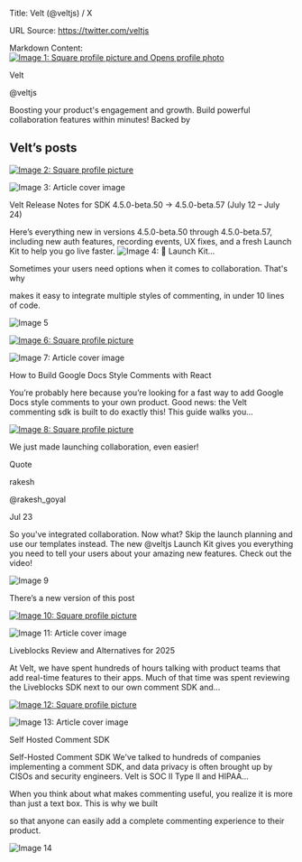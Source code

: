 Title: Velt (@veltjs) / X

URL Source: https://twitter.com/veltjs

Markdown Content:
[![Image 1: Square profile picture and Opens profile photo](https://pbs.twimg.com/profile_images/1719118271516221440/TW8cBi7Z_200x200.jpg)](https://x.com/veltjs/photo)

Velt

@veltjs

Boosting your product's engagement and growth. Build powerful collaboration features within minutes! Backed by

Velt’s posts
------------

[![Image 2: Square profile picture](https://pbs.twimg.com/profile_images/1719118271516221440/TW8cBi7Z_normal.jpg)](https://x.com/veltjs)

![Image 3: Article cover image](https://pbs.twimg.com/media/GwpvO6NWEAEOoFL?format=jpg&name=small)

Velt Release Notes for SDK 4.5.0-beta.50 → 4.5.0-beta.57 (July 12 – July 24)

Here’s everything new in versions 4.5.0-beta.50 through 4.5.0-beta.57, including new auth features, recording events, UX fixes, and a fresh Launch Kit to help you go live faster. ![Image 4: 🚀](https://abs-0.twimg.com/emoji/v2/svg/1f680.svg) Launch Kit...

Sometimes your users need options when it comes to collaboration. That's why

makes it easy to integrate multiple styles of commenting, in under 10 lines of code.

![Image 5](https://pbs.twimg.com/amplify_video_thumb/1948425728942313529/img/KfVLy_n9HH6sKxtb.jpg)

[![Image 6: Square profile picture](https://pbs.twimg.com/profile_images/1719118271516221440/TW8cBi7Z_normal.jpg)](https://x.com/veltjs)

![Image 7: Article cover image](https://pbs.twimg.com/media/GwmMsCtWwAIEHl-?format=jpg&name=small)

How to Build Google Docs Style Comments with React

You’re probably here because you’re looking for a fast way to add Google Docs style comments to your own product. Good news: the Velt commenting sdk is built to do exactly this! This guide walks you...

[![Image 8: Square profile picture](https://pbs.twimg.com/profile_images/1719118271516221440/TW8cBi7Z_normal.jpg)](https://x.com/veltjs)

We just made launching collaboration, even easier!

Quote

rakesh

@rakesh_goyal

Jul 23

So you've integrated collaboration. Now what? Skip the launch planning and use our templates instead. The new @veltjs Launch Kit gives you everything you need to tell your users about your amazing new features. Check out the video!

![Image 9](https://pbs.twimg.com/amplify_video_thumb/1948057825676038187/img/JmKQggJ6MvhxF9lK.jpg)

There’s a new version of this post

[![Image 10: Square profile picture](https://pbs.twimg.com/profile_images/1719118271516221440/TW8cBi7Z_normal.jpg)](https://x.com/veltjs)

![Image 11: Article cover image](https://pbs.twimg.com/media/GwhqEIkXAAAqtc_?format=jpg&name=small)

Liveblocks Review and Alternatives for 2025

At Velt, we have spent hundreds of hours talking with product teams that add real-time features to their apps. Much of that time was spent reviewing the Liveblocks SDK next to our own comment SDK and...

[![Image 12: Square profile picture](https://pbs.twimg.com/profile_images/1719118271516221440/TW8cBi7Z_normal.jpg)](https://x.com/veltjs)

![Image 13: Article cover image](https://pbs.twimg.com/media/GwcjQ-kWIAAja0P?format=jpg&name=small)

Self Hosted Comment SDK

Self-Hosted Comment SDK We've talked to hundreds of companies implementing a comment SDK, and data privacy is often brought up by CISOs and security engineers. Velt is SOC II Type II and HIPAA...

When you think about what makes commenting useful, you realize it is more than just a text box. This is why we built

so that anyone can easily add a complete commenting experience to their product.

![Image 14](https://pbs.twimg.com/amplify_video_thumb/1946255953726181376/img/CWkFwWS2vKu98Ik8.jpg)

